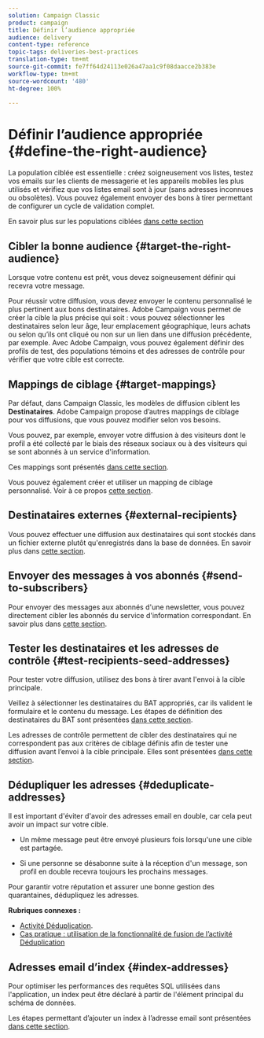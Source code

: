 ```yaml
---
solution: Campaign Classic
product: campaign
title: Définir l’audience appropriée
audience: delivery
content-type: reference
topic-tags: deliveries-best-practices
translation-type: tm+mt
source-git-commit: fe7ff64d24113e026a47aa1c9f08daacce2b383e
workflow-type: tm+mt
source-wordcount: '480'
ht-degree: 100%

---
```



# Définir l’audience appropriée {#define-the-right-audience}

La population ciblée est essentielle : créez soigneusement vos listes, testez vos emails sur les clients de messagerie et les appareils mobiles les plus utilisés et vérifiez que vos listes email sont à jour (sans adresses inconnues ou obsolètes). Vous pouvez également envoyer des bons à tirer permettant de configurer un cycle de validation complet.

En savoir plus sur les populations ciblées [dans cette section](../../delivery/using/steps-defining-the-target-population.md)

## Cibler la bonne audience {#target-the-right-audience}

Lorsque votre contenu est prêt, vous devez soigneusement définir qui recevra votre message.

Pour réussir votre diffusion, vous devez envoyer le contenu personnalisé le plus pertinent aux bons destinataires. Adobe Campaign vous permet de créer la cible la plus précise qui soit : vous pouvez sélectionner les destinataires selon leur âge, leur emplacement géographique, leurs achats ou selon qu’ils ont cliqué ou non sur un lien dans une diffusion précédente, par exemple. Avec Adobe Campaign, vous pouvez également définir des profils de test, des populations témoins et des adresses de contrôle pour vérifier que votre cible est correcte.

## Mappings de ciblage {#target-mappings}

Par défaut, dans Campaign Classic, les modèles de diffusion ciblent les **Destinataires**. Adobe Campaign propose d’autres mappings de ciblage pour vos diffusions, que vous pouvez modifier selon vos besoins.

Vous pouvez, par exemple, envoyer votre diffusion à des visiteurs dont le profil a été collecté par le biais des réseaux sociaux ou à des visiteurs qui se sont abonnés à un service d&#39;information.

Ces mappings sont présentés [dans cette section](../../delivery/using/selecting-a-target-mapping.md).

Vous pouvez également créer et utiliser un mapping de ciblage personnalisé. Voir à ce propos [cette section](../../configuration/using/target-mapping.md).

## Destinataires externes {#external-recipients}

Vous pouvez effectuer une diffusion aux destinataires qui sont stockés dans un fichier externe plutôt qu&#39;enregistrés dans la base de données. En savoir plus dans [cette section](../../delivery/using/steps-defining-the-target-population.md#selecting-external-recipients).

## Envoyer des messages à vos abonnés {#send-to-subscribers}

Pour envoyer des messages aux abonnés d&#39;une newsletter, vous pouvez directement cibler les abonnés du service d&#39;information correspondant. En savoir plus dans [cette section](../../delivery/using/managing-subscriptions.md#delivering-to-the-subscribers-of-a-service).


## Tester les destinataires et les adresses de contrôle {#test-recipients-seed-addresses}

Pour tester votre diffusion, utilisez des bons à tirer avant l&#39;envoi à la cible principale.

Veillez à sélectionner les destinataires du BAT appropriés, car ils valident le formulaire et le contenu du message. Les étapes de définition des destinataires du BAT sont présentées [dans cette section](../../delivery/using/steps-defining-the-target-population.md#selecting-the-proof-target).

Les adresses de contrôle permettent de cibler des destinataires qui ne correspondent pas aux critères de ciblage définis afin de tester une diffusion avant l’envoi à la cible principale. Elles sont présentées [dans cette section](../../delivery/using/about-seed-addresses.md).

## Dédupliquer les adresses {#deduplicate-addresses}

Il est important d&#39;éviter d&#39;avoir des adresses email en double, car cela peut avoir un impact sur votre cible.

* Un même message peut être envoyé plusieurs fois lorsqu&#39;une une cible est partagée.

* Si une personne se désabonne suite à la réception d&#39;un message, son profil en double recevra toujours les prochains messages.

Pour garantir votre réputation et assurer une bonne gestion des quarantaines, dédupliquez les adresses.

**Rubriques connexes :**

* [Activité Déduplication](../../workflow/using/deduplication.md).
* [Cas pratique : utilisation de la fonctionnalité de fusion de l’activité Déduplication](../../workflow/using/deduplication-merge.md)

## Adresses email d’index {#index-addresses}

Pour optimiser les performances des requêtes SQL utilisées dans l&#39;application, un index peut être déclaré à partir de l&#39;élément principal du schéma de données.

Les étapes permettant d’ajouter un index à l’adresse email sont présentées [dans cette section](../../configuration/using/database-mapping.md#indexed-fields).
